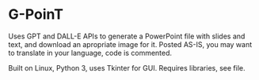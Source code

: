 # G-PoinT
Uses GPT and DALL-E APIs to generate a PowerPoint file with slides and text, and download an apropriate image for it. Posted AS-IS, you may want to translate in your language, code is commented.

Built on Linux, Python 3, uses Tkinter for GUI.
Requires libraries, see file.
